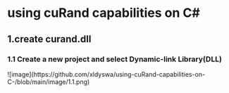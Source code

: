 <h1>using cuRand capabilities on C#</h1>
<h2>1.create curand.dll</h2>
<h3>1.1  Create a new project and select Dynamic-link Library(DLL)</h3>
![image](https://github.com/xldyswa/using-cuRand-capabilities-on-C-/blob/main/image/1.1.png)
